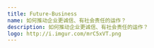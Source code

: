 ```yaml
---
title: Future-Business
name: 如何推动企业更诚信、有社会责任的运作？
description: 如何推动企业更诚信、有社会责任的运作？
logo: http://i.imgur.com/mrC5xVT.png
---
```


